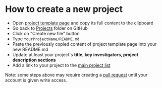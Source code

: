 # How to create a new project

- Open [project template page](https://raw.githubusercontent.com/NA-MIC/ProjectWeek/master/PW27_2018_Boston/Projects/Template/README.md) and copy its full content to the clipboard
- Go back to [Projects](https://github.com/NA-MIC/ProjectWeek/tree/master/PW27_2018_Boston/Projects) folder on GitHub
- Click on "Create new file" button
- Type `YourProjectName/README.md`
- Paste the previously copied content of project template page into your new README.md
- Update at least your project's __title, key investigators, project description sections__
- Add a link to your project to the [main project list](https://github.com/NA-MIC/ProjectWeek/edit/master/PW27_2018_Boston/README.md)

Note: some steps above may require creating a [pull request](https://help.github.com/articles/creating-a-pull-request/) until your account is given write access.
